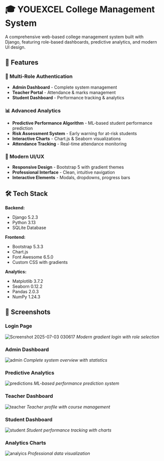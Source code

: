 # 🎓 YOUEXCEL College Management System

A comprehensive web-based college management system built with Django, featuring role-based dashboards, predictive analytics, and modern UI design.

## 🚀 Features

### 🔐 Multi-Role Authentication
- **Admin Dashboard** - Complete system management
- **Teacher Portal** - Attendance & marks management  
- **Student Dashboard** - Performance tracking & analytics

### 📊 Advanced Analytics
- **Predictive Performance Algorithm** - ML-based student performance prediction
- **Risk Assessment System** - Early warning for at-risk students
- **Interactive Charts** - Chart.js & Seaborn visualizations
- **Attendance Tracking** - Real-time attendance monitoring

### 🎨 Modern UI/UX
- **Responsive Design** - Bootstrap 5 with gradient themes
- **Professional Interface** - Clean, intuitive navigation
- **Interactive Elements** - Modals, dropdowns, progress bars

## 🛠️ Tech Stack

**Backend:**
- Django 5.2.3
- Python 3.13
- SQLite Database

**Frontend:**
- Bootstrap 5.3.3
- Chart.js
- Font Awesome 6.5.0
- Custom CSS with gradients

**Analytics:**
- Matplotlib 3.7.2
- Seaborn 0.12.2
- Pandas 2.0.3
- NumPy 1.24.3

## 📸 Screenshots

### Login Page
![Screenshot 2025-07-03 030617](https://github.com/user-attachments/assets/73f6d64a-a952-402a-9584-e787eac37805)
*Modern gradient login with role selection*

### Admin Dashboard
![admin](https://github.com/user-attachments/assets/3f6eb516-293b-492b-a467-88c846622f64)
*Complete system overview with statistics*

### Predictive Analytics
![predictions](https://github.com/user-attachments/assets/f1b1e71f-a828-4503-b8f7-0b5841c07d49)
*ML-based performance prediction system*

### Teacher Dashboard
![teacher](https://github.com/user-attachments/assets/c0a6bb4c-191d-4e5d-aa9a-e654190da692)
*Teacher profile with course management*

### Student Dashboard
![student](https://github.com/user-attachments/assets/7ae30790-4831-4c77-ae95-2ae5d9768854)
*Student performance tracking with charts*

### Analytics Charts
![analyics](https://github.com/user-attachments/assets/9904968e-4ab2-4db0-9866-5020112761ac)
*Professional data visualization*


